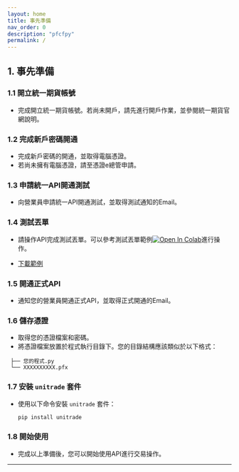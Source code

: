 ```yaml
---
layout: home
title: 事先準備
nav_order: 0
description: "pfcfpy"
permalink: /
---
```

 

## 1. 事先準備

### 1.1 開立統一期貨帳號
- 完成開立統一期貨帳號。若尚未開戶，請先進行開戶作業，並參閱統一期貨官網說明。

### 1.2 完成新戶密碼開通
- 完成新戶密碼的開通，並取得電腦憑證。
- 若尚未擁有電腦憑證，請至憑證e總管申請。

### 1.3 申請統一API開通測試
- 向營業員申請統一API開通測試，並取得測試通知的Email。

### 1.4 測試丟單
- 請操作API完成測試丟單。可以參考測試丟單範例[![Open In Colab](https://colab.research.google.com/assets/colab-badge.svg)](
https://colab.research.google.com/github/PFCEC/unitrade/blob/main/%E6%95%99%E5%AD%B8/sample/unitrade_Demo.ipynb)進行操作。


- <a href="./教學/sample/unitrade_Demo.ipynb" download>下載範例</a> 


### 1.5 開通正式API
- 通知您的營業員開通正式API，並取得正式開通的Email。

### 1.6 儲存憑證
- 取得您的憑證檔案和密碼。
- 將憑證檔案放置於程式執行目錄下。您的目錄結構應該類似於以下格式：

```
 ├── 您的程式.py
 └── XXXXXXXXXX.pfx
```

### 1.7 安裝 `unitrade` 套件
- 使用以下命令安裝 `unitrade` 套件：
  ```bash
  pip install unitrade
  ```

### 1.8 開始使用
- 完成以上準備後，您可以開始使用API進行交易操作。

---

 